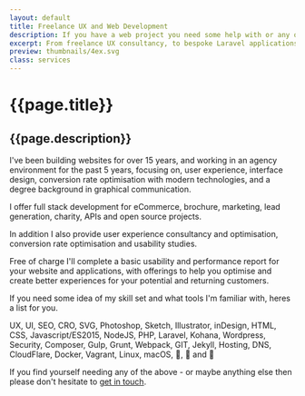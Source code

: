 ```yaml
---
layout: default
title: Freelance UX and Web Development
description: If you have a web project you need some help with or any questions, please do not hesitate to get in touch.
excerpt: From freelance UX consultancy, to bespoke Laravel applications or even simple WordPress builds, please get in touch - owen@owenmelbourne.com
preview: thumbnails/4ex.svg
class: services
---
```


<h1>{{page.title}}</h1>
<h2>{{page.description}}</h2>

I've been building websites for over 15 years, and working in an agency environment for the past 5 years, focusing on, user experience, interface design, conversion rate optimisation with modern technologies, and a degree background in graphical communication.

I offer full stack development for eCommerce, brochure, marketing, lead generation, charity, APIs and open source projects.

In addition I also provide user experience consultancy and optimisation, conversion rate optimisation and usability studies.

Free of charge I'll complete a basic usability and performance report for your website and applications, with offerings to help you optimise and create better experiences for your potential and returning customers.

If you need some idea of my skill set and what tools I'm familiar with, heres a list for you.

UX, UI, SEO, CRO, SVG, Photoshop, Sketch, Illustrator, inDesign, HTML, CSS, Javascript/ES2015, NodeJS, PHP, Laravel, Kohana, Wordpress, Security, Composer, Gulp, Grunt, Webpack, GIT, Jekyll, Hosting, DNS, CloudFlare, Docker, Vagrant, Linux, macOS, 🍕, 🍕 and 🍕

If you find yourself needing any of the above - or maybe anything else then please don't hesitate to <a href="mailto:&#111;&#119;&#101;&#110;&#64;&#111;&#119;&#101;&#110;&#109;&#101;&#108;&#98;&#111;&#117;&#114;&#110;&#101;&#46;&#99;&#111;&#109;">get in touch</a>.
